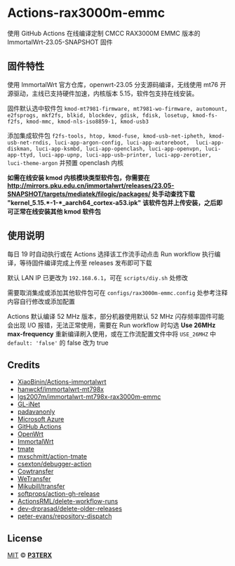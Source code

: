 # Actions-rax3000m-emmc
使用 GitHub Actions 在线编译定制 CMCC RAX3000M EMMC 版本的 ImmortalWrt-23.05-SNAPSHOT 固件

## 固件特性
使用 ImmortalWrt 官方仓库，openwrt-23.05 分支源码编译，无线使用 mt76 开源驱动，主线已支持硬件加速，内核版本 5.15，软件包支持在线安装。

固件默认选中软件包
`kmod-mt7981-firmware, mt7981-wo-firmware, automount, e2fsprogs, mkf2fs, blkid, blockdev, gdisk, fdisk, losetup, kmod-fs-f2fs, kmod-mmc, kmod-nls-iso8859-1, kmod-usb3`

添加集成软件包
`f2fs-tools, htop, kmod-fuse, kmod-usb-net-ipheth, kmod-usb-net-rndis, luci-app-argon-config, luci-app-autoreboot,  luci-app-diskman, luci-app-ksmbd, luci-app-openclash, luci-app-openvpn, luci-app-ttyd, luci-app-upnp, luci-app-usb-printer, luci-app-zerotier, luci-theme-argon`
并预置 openclash 内核

**如需在线安装 kmod 内核模块类型软件包，你需要在 http://mirrors.pku.edu.cn/immortalwrt/releases/23.05-SNAPSHOT/targets/mediatek/filogic/packages/ 处手动查找下载 "kernel_5.15.\*-1-\*_aarch64_cortex-a53.ipk" 该软件包并上传安装，之后即可正常在线安装其他 kmod 软件包**

## 使用说明
每日 19 时自动执行或在 Actions 选择该工作流手动点击 Run workflow 执行编译，等待固件编译完成上传至 releases 发布即可下载

默认 LAN IP 已更改为 `192.168.6.1`，可在 `scripts/diy.sh` 处修改

需要取消集成或添加其他软件包可在 `configs/rax3000m-emmc.config` 处参考注释内容自行修改或添加配置

Actions 默认编译 52 MHz 版本，部分机器使用默认 52 MHz 闪存频率固件可能会出现 I/O 报错，无法正常使用，需要在 Run workflow 时勾选 **Use 26MHz max-frequency** 重新编译刷入使用，或在工作流配置文件中将 `USE_26MHZ` 中 `default: 'false'` 的 false 改为 true

## Credits
- [XiaoBinin/Actions-immortalwrt](https://github.com/XiaoBinin/Actions-immortalwrt)
- [hanwckf/immortalwrt-mt798x](https://github.com/hanwckf/immortalwrt-mt798x)
- [lgs2007m/immortalwrt-mt798x-rax3000m-emmc](https://github.com/lgs2007m/immortalwrt-mt798x-rax3000m-emmc)
- [GL-iNet](https://github.com/gl-inet)
- [padavanonly](https://github.com/padavanonly)
- [Microsoft Azure](https://azure.microsoft.com)
- [GitHub Actions](https://github.com/features/actions)
- [OpenWrt](https://github.com/openwrt/openwrt)
- [ImmortalWrt](https://github.com/immortalwwrt/immortalwrt)
- [tmate](https://github.com/tmate-io/tmate)
- [mxschmitt/action-tmate](https://github.com/mxschmitt/action-tmate)
- [csexton/debugger-action](https://github.com/csexton/debugger-action)
- [Cowtransfer](https://cowtransfer.com)
- [WeTransfer](https://wetransfer.com/)
- [Mikubill/transfer](https://github.com/Mikubill/transfer)
- [softprops/action-gh-release](https://github.com/softprops/action-gh-release)
- [ActionsRML/delete-workflow-runs](https://github.com/ActionsRML/delete-workflow-runs)
- [dev-drprasad/delete-older-releases](https://github.com/dev-drprasad/delete-older-releases)
- [peter-evans/repository-dispatch](https://github.com/peter-evans/repository-dispatch)

## License

[MIT](https://github.com/P3TERX/Actions-OpenWrt/blob/main/LICENSE) © [**P3TERX**](https://p3terx.com)
